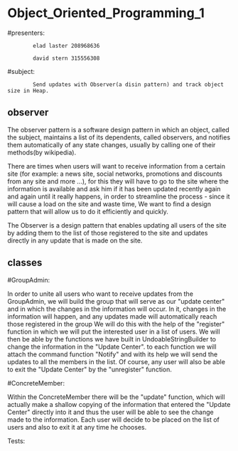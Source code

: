 # Object_Oriented_Programming_1

#presenters: 

            elad laster 208968636

            david stern 315556308
            
#subject: 
          
            Send updates with Observer(a disin pattern) and track object size in Heap.

## observer

The observer pattern is a software design pattern in which an object, called the subject, maintains a list of its dependents, called observers, and notifies them automatically of any state changes, usually by calling one of their methods(by wikipedia).

There are times when users will want to receive information from a certain site (for example: a news site, social networks, promotions and discounts from any site and more ...), for this they will have to go to the site where the information is available and ask him if it has been updated recently again and again until it really happens, in order to streamline the process - since it will cause a load on the site and waste time, We want to find a design pattern that will allow us to do it efficiently and quickly.

The Observer is a design pattern that enables updating all users of the site by adding them to the list of those registered to the site and updates directly in any update that is made on the site.


## classes

#GroupAdmin:

In order to unite all users who want to receive updates from the GroupAdmin, we will build the group that will serve as our "update center" and in which the changes in the information will occur.
In it, changes in the information will happen, and any updates made will automatically reach those registered in the group
We will do this with the help of the "register" function in which we will put the interested user in a list of users. We will then be able by the functions we have built in UndoableStringBuilder to change the information in the "Update Center".
to each function we will attach the command function "Notify" and with its help we will send the updates to all the members in the list.
Of course, any user will also be able to exit the "Update Center" by the "unregister" function.

#ConcreteMember:

Within the ConcreteMember there will be the "update" function, which will actually make a shallow copying of the information that entered the "Update Center" directly into it and thus the user will be able to see the change made to the information. Each user will decide to be placed on the list of users and also to exit it at any time he chooses.

Tests:
